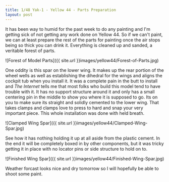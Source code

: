 ```yaml
---
title: 1/48 Yak-1 - Yellow 44 - Parts Preparation
layout: post
---
```


It has been way to humid for the past week to do any painting and I'm getting sick of not getting any work done on Yellow 44. So if we can't paint, we can at least prepare the rest of the parts for painting once the air stops being so thick you can drink it. Everything is cleaned up and sanded, a veritable forest of parts.

![Forest of Model Parts]({{ site.url }}images/yellow44/Forest-of-Parts.jpg)

One oddity is this spar on the lower wing. It makes up the rear portion of the wheel wells as well as establishing the dihedral for the wings and aligns the cockpit tub when you install it. It was a complete pain in the butt to install and *The Internet* tells me that most folks who build this model tend to have trouble with it. It has no support structure around it and only has a small centering pin in the middle to show you where it is supposed to go. Its on you to make sure its straight and solidly cemented to the lower wing. That takes clamps and clamps love to press to hard and snap your very important piece. This whole installation was done with held breath.

![Clamped Wing Spar]({{ site.url }}images/yellow44/Clamped-Wing-Spar.jpg)

See how it has nothing holding it up at all aside from the plastic cement. In the end it will be completely boxed in by other components, but it was tricky getting it in place with no locator pins or side structure to hold on to.

![Finished Wing Spar]({{ site.url }}images/yellow44/Finished-Wing-Spar.jpg)

Weather forcast looks nice and dry tomorrow so I will hopefully be able to shoot some paint.